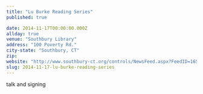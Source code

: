 ```yaml
---
title: "Lu Burke Reading Series"
published: true

date: 2014-11-17T00:00:00.000Z
allday: true
venue: "Southbury Library"
address: "100 Poverty Rd."
city-state: "Southbury, CT"
zip:
website: "http://www.southbury-ct.org/controls/NewsFeed.aspx?FeedID=1657"
slug: 2014-11-17-lu-burke-reading-series
---
```

talk and signing

